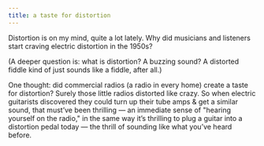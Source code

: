```yaml
---
title: a taste for distortion
---
```


Distortion is on my mind, quite a lot lately. Why did musicians and listeners start craving electric distortion in the 1950s?

(A deeper question is: what is distortion? A buzzing sound? A distorted fiddle kind of just sounds like a fiddle, after all.)

One thought: did commercial radios (a radio in every home) create a taste for distortion? Surely those little radios distorted like crazy. So when electric guitarists discovered they could turn up their tube amps & get a similar sound, that must’ve been thrilling — an immediate sense of "hearing yourself on the radio," in the same way it’s thrilling to plug a guitar into a distortion pedal today — the thrill of sounding like what you’ve heard before.